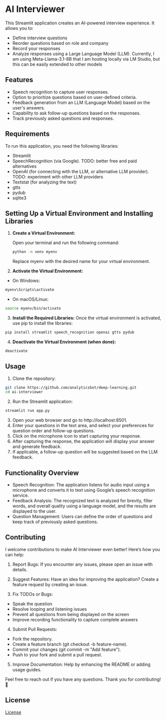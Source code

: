 # AI Interviewer

This Streamlit application creates an AI-powered interview experience. It allows you to:

- Define interview questions
- Reorder questions based on role and company
- Record your responses
- Analyze responses using a Large Language Model (LLM). Currently, I am using Meta-Llama-3.1-8B that I am hosting locally via LM Studio, but this can be easily extended to other models

## Features

- Speech recognition to capture user responses.
- Option to prioritize questions based on user-defined criteria.
- Feedback generation from an LLM (Language Model) based on the user's answers.
- Capability to ask follow-up questions based on the responses.
- Track previously asked questions and responses.

## Requirements

To run this application, you need the following libraries:

- Streamlit
- SpeechRecognition (via Google). TODO: better free and paid alternatives
- OpenAI (for connecting with the LLM, or alternative LLM provider). TODO: experiment with other LLM providers
- Textstat (for analyzing the text)
- gtts
- pydub
- sqlite3

## Setting Up a Virtual Environment and Installing Libraries

1. **Create a Virtual Environment:**

   Open your terminal and run the following command:
   ```bash
   python -m venv myenv
   ```
   Replace myenv with the desired name for your virtual environment.

2. **Activate the Virtual Environment:**

- On Windows:
```bash
myenv\Scripts\activate
```

- On macOS/Linux:
```bash
source myenv/bin/activate
```

3. **Install the Required Libraries:**
Once the virtual environment is activated, use pip to install the libraries:
```bash
pip install streamlit speech_recognition openai gtts pydub
```

4. **Deactivate the Virtual Environment (when done):**
```bash
deactivate
```

## Usage
1. Clone the repository:
```bash
git clone https://github.com/analyticsbot/deep-learning.git
cd ai-interviewer
```

2. Run the Streamlit application:
```bash
streamlit run app.py
```

3. Open your web browser and go to http://localhost:8501.
4. Enter your questions in the text area, and select your preferences for question order and follow-up questions.
5. Click on the microphone icon to start capturing your response.
6. After capturing the response, the application will display your answer and generate feedback.
7. If applicable, a follow-up question will be suggested based on the LLM feedback.

## Functionality Overview
- Speech Recognition: The application listens for audio input using a microphone and converts it to text using Google’s speech recognition service.
- Feedback Analysis: The recognized text is analyzed for brevity, filler words, and overall quality using a language model, and the results are displayed to the user.
- Question Management: Users can define the order of questions and keep track of previously asked questions.

## Contributing
I welcome contributions to make AI Interviewer even better! Here’s how you can help:

1. Report Bugs: If you encounter any issues, please open an issue with details.

2. Suggest Features: Have an idea for improving the application? Create a feature request by creating an issue.

3. Fix TODOs or Bugs:
- Speak the question
- Resolve looping and listening issues
- Prevent all questions from being displayed on the screen
- Improve recording functionality to capture complete answers

4. Submit Pull Requests:

- Fork the repository.
- Create a feature branch (git checkout -b feature-name).
- Commit your changes (git commit -m "Add feature").
- Push to your fork and submit a pull request.

5. Improve Documentation: Help by enhancing the README or adding usage guides.

Feel free to reach out if you have any questions. Thank you for contributing! 🚀

## License
[License](License.md)
